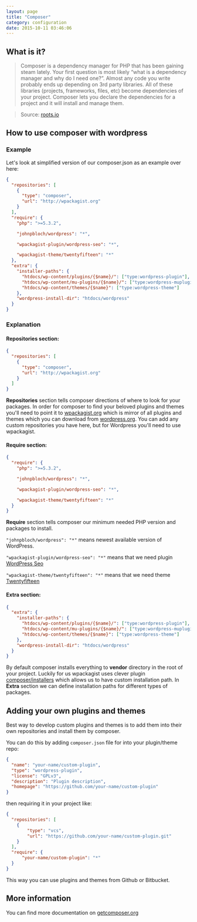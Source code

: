 ```yaml
---
layout: page
title: "Composer"
category: configuration
date: 2015-10-11 03:46:06
---
```


## What is it?
> Composer is a dependency manager for PHP that has been gaining steam lately. Your first question is most likely “what is a dependency manager and why do I need one?”. Almost any code you write probably ends up depending on 3rd party libraries. All of these libraries (projects, frameworks, files, etc) become dependencies of your project. Composer lets you declare the dependencies for a project and it will install and manage them.

> Source: [roots.io](https://roots.io/using-composer-with-wordpress/)

## How to use composer with wordpress

### Example
Let's look at simplified version of our composer.json as an example over here:

```json
{
  "repositories": [
    {
      "type": "composer",
      "url": "http://wpackagist.org"
    }
  ],
  "require": {
    "php": ">=5.3.2",

    "johnpbloch/wordpress": "*",

    "wpackagist-plugin/wordpress-seo": "*",

    "wpackagist-theme/twentyfifteen": "*"
  },
  "extra": {
    "installer-paths": {
      "htdocs/wp-content/plugins/{$name}/": ["type:wordpress-plugin"],
      "htdocs/wp-content/mu-plugins/{$name}/": ["type:wordpress-muplugin"],
      "htdocs/wp-content/themes/{$name}": ["type:wordpress-theme"]
    },
    "wordpress-install-dir": "htdocs/wordpress"
  }
}
```

### Explanation
#### Repositories section:
```json
{
  "repositories": [
    {
      "type": "composer",
      "url": "http://wpackagist.org"
    }
  ]
}
```
**Repositories** section tells composer directions of where to look for your packages. In order for composer to find your beloved plugins and themes you'll need to point it to [wpackagist.org](http://wpackagist.org) which is mirror of all plugins and themes which you can download from [wordpress.org](http://wordpress.org/plugins/). You can add any custom repositories you have here, but for Wordpress you'll need to use wpackagist.

#### Require section:
```json
{
  "require": {
    "php": ">=5.3.2",

    "johnpbloch/wordpress": "*",

    "wpackagist-plugin/wordpress-seo": "*",

    "wpackagist-theme/twentyfifteen": "*"
  }
}
```
**Require** section tells composer our minimum needed PHP version and packages to install.

```"johnpbloch/wordpress": "*"``` means newest available version of WordPress.

```"wpackagist-plugin/wordpress-seo": "*"``` means that we need plugin [WordPress Seo](http://wordpress.org/plugins/wordpress-seo)

```"wpackagist-theme/twentyfifteen": "*"``` means that we need theme [Twentyfifteen](http://wordpress.org/themes/twentyfifteen)

#### Extra section:
```json
{
  "extra": {
    "installer-paths": {
      "htdocs/wp-content/plugins/{$name}/": ["type:wordpress-plugin"],
      "htdocs/wp-content/mu-plugins/{$name}/": ["type:wordpress-muplugin"],
      "htdocs/wp-content/themes/{$name}": ["type:wordpress-theme"]
    },
    "wordpress-install-dir": "htdocs/wordpress"
  }
}
```
By default composer installs everything to **vendor** directory in the root of your project. Luckily for us wpackagist uses clever plugin [composer/installers](https://packagist.org/packages/composer/installers) which allows us to have custom installation path. In **Extra** section we can define installation paths for different types of packages.

## Adding your own plugins and themes
Best way to develop custom plugins and themes is to add them into their own repositories and install them by composer.

You can do this by adding ```composer.json``` file for into your plugin/theme repo:

```json
{
  "name": "your-name/custom-plugin",
  "type": "wordpress-plugin",
  "license": "GPLv3",
  "description": "Plugin description",
  "homepage": "https://github.com/your-name/custom-plugin"
}
```

then requiring it in your project like:

```json
{
  "repositories": [
    {
        "type": "vcs",
        "url": "https://github.com/your-name/custom-plugin.git"
    }
  ],
  "require": {
      "your-name/custom-plugin": "*"
  }
}
```

This way you can use plugins and themes from Github or Bitbucket.

## More information
You can find more documentation on [getcomposer.org](https://getcomposer.org/)
